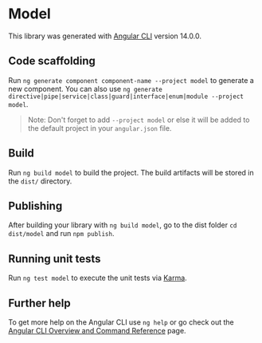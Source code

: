 # Model

This library was generated with [Angular CLI](https://github.com/angular/angular-cli) version 14.0.0.

## Code scaffolding

Run `ng generate component component-name --project model` to generate a new component. You can also use `ng generate directive|pipe|service|class|guard|interface|enum|module --project model`.
> Note: Don't forget to add `--project model` or else it will be added to the default project in your `angular.json` file. 

## Build

Run `ng build model` to build the project. The build artifacts will be stored in the `dist/` directory.

## Publishing

After building your library with `ng build model`, go to the dist folder `cd dist/model` and run `npm publish`.

## Running unit tests

Run `ng test model` to execute the unit tests via [Karma](https://karma-runner.github.io).

## Further help

To get more help on the Angular CLI use `ng help` or go check out the [Angular CLI Overview and Command Reference](https://angular.io/cli) page.
